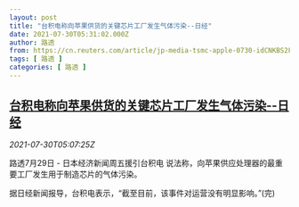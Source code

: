 ```yaml
---
layout: post
title: "台积电称向苹果供货的关键芯片工厂发生气体污染--日经"
date: 2021-07-30T05:31:02.000Z
author: 路透
from: https://cn.reuters.com/article/jp-media-tsmc-apple-0730-idCNKBS2F00GN
tags: [ 路透 ]
categories: [ 路透 ]
---
```

<!--1627623062000-->
[台积电称向苹果供货的关键芯片工厂发生气体污染--日经](https://cn.reuters.com/article/jp-media-tsmc-apple-0730-idCNKBS2F00GN)
------

<div>
<div><i>2021-07-30T05:07:25Z</i></div><p>路透7月29日 - 日本经济新闻周五援引台积电 说法称，向苹果供应处理器的最重要工厂发生用于制造芯片的气体污染。</p><p>据日经新闻报导，台积电表示，“截至目前，该事件对运营没有明显影响。”(完)</p>
</div>
